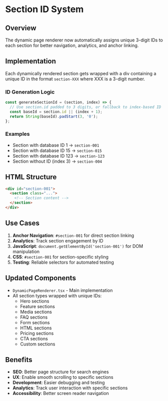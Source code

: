 # Section ID System

## Overview
The dynamic page renderer now automatically assigns unique 3-digit IDs to each section for better navigation, analytics, and anchor linking.

## Implementation
Each dynamically rendered section gets wrapped with a div containing a unique ID in the format `section-XXX` where XXX is a 3-digit number.

### ID Generation Logic
```javascript
const generateSectionId = (section, index) => {
  // Use section.id padded to 3 digits, or fallback to index-based ID
  const baseId = section.id || (index + 1);
  return String(baseId).padStart(3, '0');
};
```

### Examples
- Section with database ID 1 → `section-001`
- Section with database ID 15 → `section-015` 
- Section with database ID 123 → `section-123`
- Section without ID (index 3) → `section-004`

## HTML Structure
```html
<div id="section-001">
  <section class="...">
    <!-- Section content -->
  </section>
</div>
```

## Use Cases
1. **Anchor Navigation**: `#section-001` for direct section linking
2. **Analytics**: Track section engagement by ID
3. **JavaScript**: `document.getElementById('section-001')` for DOM manipulation
4. **CSS**: `#section-001` for section-specific styling
5. **Testing**: Reliable selectors for automated testing

## Updated Components
- `DynamicPageRenderer.tsx` - Main implementation
- All section types wrapped with unique IDs:
  - Hero sections
  - Feature sections
  - Media sections
  - FAQ sections
  - Form sections
  - HTML sections
  - Pricing sections
  - CTA sections
  - Custom sections

## Benefits
- **SEO**: Better page structure for search engines
- **UX**: Enable smooth scrolling to specific sections
- **Development**: Easier debugging and testing
- **Analytics**: Track user interaction with specific sections
- **Accessibility**: Better screen reader navigation 